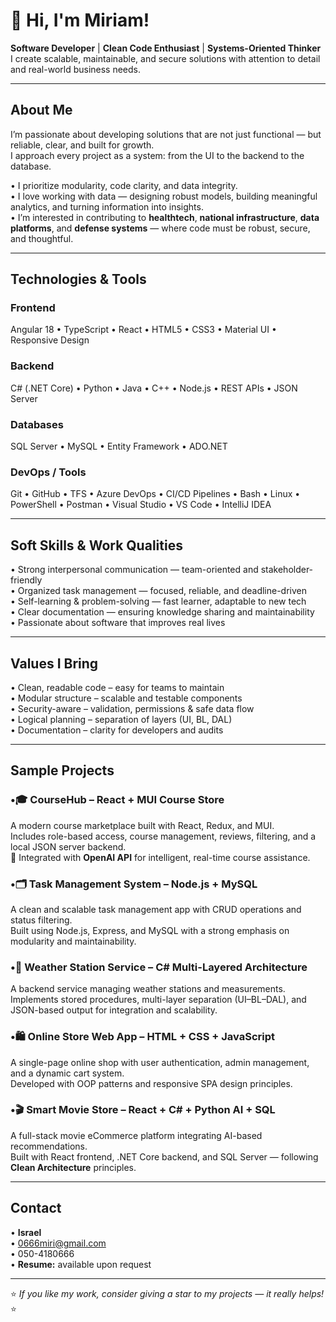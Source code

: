# 👋 Hi, I'm Miriam!  

 **Software Developer** |  **Clean Code Enthusiast** |  **Systems-Oriented Thinker**  
I create scalable, maintainable, and secure solutions with attention to detail and real-world business needs.

---

##  About Me  
I’m passionate about developing solutions that are not just functional — but reliable, clear, and built for growth.  
I approach every project as a system: from the UI to the backend to the database.  

• I prioritize modularity, code clarity, and data integrity.  
• I love working with data — designing robust models, building meaningful analytics, and turning information into insights.  
• I’m interested in contributing to **healthtech**, **national infrastructure**, **data platforms**, and **defense systems** — where code must be robust, secure, and thoughtful.  

---

##  Technologies & Tools  

###  Frontend  
Angular 18 • TypeScript • React • HTML5 • CSS3 • Material UI • Responsive Design  
###  Backend  
C# (.NET Core) • Python • Java • C++ • Node.js • REST APIs • JSON Server   
###  Databases  
SQL Server • MySQL • Entity Framework • ADO.NET  
###  DevOps / Tools  
Git • GitHub • TFS • Azure DevOps • CI/CD Pipelines • Bash • Linux • PowerShell • Postman • Visual Studio • VS Code • IntelliJ IDEA

---

##  Soft Skills & Work Qualities  
• Strong interpersonal communication — team-oriented and stakeholder-friendly  
• Organized task management — focused, reliable, and deadline-driven  
• Self-learning & problem-solving — fast learner, adaptable to new tech  
• Clear documentation — ensuring knowledge sharing and maintainability  
• Passionate about software that improves real lives  

---

##  Values I Bring  
• Clean, readable code – easy for teams to maintain  
• Modular structure – scalable and testable components  
• Security-aware – validation, permissions & safe data flow  
• Logical planning – separation of layers (UI, BL, DAL)  
• Documentation – clarity for developers and audits  

---

##  Sample Projects  
### •🎓 CourseHub – React + MUI Course Store  
A modern course marketplace built with React, Redux, and MUI.  
Includes role-based access, course management, reviews, filtering, and a local JSON server backend.  
🧠 Integrated with **OpenAI API** for intelligent, real-time course assistance.  

### •🗂️ Task Management System – Node.js + MySQL  
A clean and scalable task management app with CRUD operations and status filtering.  
Built using Node.js, Express, and MySQL with a strong emphasis on modularity and maintainability.

### •📡 Weather Station Service – C# Multi-Layered Architecture  
A backend service managing weather stations and measurements.  
Implements stored procedures, multi-layer separation (UI–BL–DAL), and JSON-based output for integration and scalability.

### •🛍️ Online Store Web App – HTML + CSS + JavaScript  
A single-page online shop with user authentication, admin management, and a dynamic cart system.  
Developed with OOP patterns and responsive SPA design principles.

### •🎬 Smart Movie Store – React + C# + Python AI + SQL  
A full-stack movie eCommerce platform integrating AI-based recommendations.  
Built with React frontend, .NET Core backend, and SQL Server — following **Clean Architecture** principles.  

---

##  Contact  

• **Israel**  
• [‫0666miri@gmail.com‬](mailto:‫0666miri@gmail.com‬)  
• 050-4180666  
• **Resume:** available upon request  

---

⭐ _If you like my work, consider giving a star to my projects — it really helps!_ ⭐

